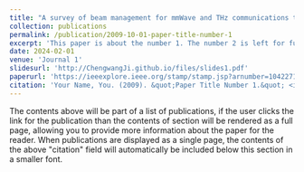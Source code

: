 ```yaml
---
title: "A survey of beam management for mmWave and THz communications towards 6G"
collection: publications
permalink: /publication/2009-10-01-paper-title-number-1
excerpt: 'This paper is about the number 1. The number 2 is left for future work.'
date: 2024-02-01
venue: 'Journal 1'
slidesurl: 'http://ChengwangJi.github.io/files/slides1.pdf'
paperurl: 'https://ieeexplore.ieee.org/stamp/stamp.jsp?arnumber=10422712'
citation: 'Your Name, You. (2009). &quot;Paper Title Number 1.&quot; <i>Journal 1</i>. 1(1).'
---
```


The contents above will be part of a list of publications, if the user clicks the link for the publication than the contents of section will be rendered as a full page, allowing you to provide more information about the paper for the reader. When publications are displayed as a single page, the contents of the above "citation" field will automatically be included below this section in a smaller font.
